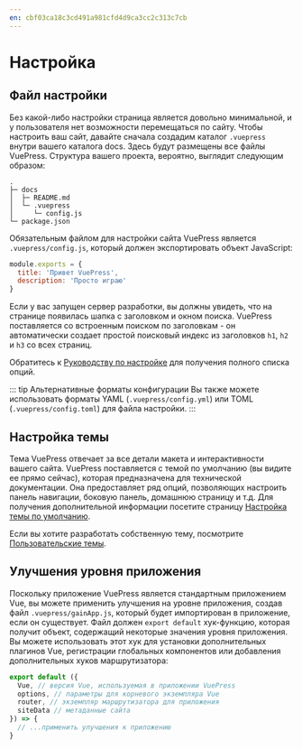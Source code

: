 ```yaml
---
en: cbf03ca18c3cd491a981cfd4d9ca3cc2c313c7cb
---
```


# Настройка

## Файл настройки

Без какой-либо настройки страница является довольно минимальной, и у пользователя нет возможности перемещаться по сайту. Чтобы настроить ваш сайт, давайте сначала создадим каталог `.vuepress` внутри вашего каталога docs. Здесь будут размещены все файлы VuePress. Структура вашего проекта, вероятно, выглядит следующим образом:

```
.
├─ docs
│  ├─ README.md
│  └─ .vuepress
│     └─ config.js
└─ package.json
```

Обязательным файлом для настройки сайта VuePress является `.vuepress/config.js`, который должен экспортировать объект JavaScript:

``` js
module.exports = {
  title: 'Привет VuePress',
  description: 'Просто играю'
}
```

Если у вас запущен сервер разработки, вы должны увидеть, что на странице появилась шапка с заголовком и окном поиска. VuePress поставляется со встроенным поиском по заголовкам - он автоматически создает простой поисковый индекс из заголовков `h1`, `h2` и `h3` со всех страниц.

Обратитесь к [Руководству по настройке](../config/README.md) для получения полного списка опций.

::: tip Альтернативные форматы конфигурации
Вы также можете использовать форматы YAML (`.vuepress/config.yml`) или TOML (`.vuepress/config.toml`) для файла настройки.
:::

## Настройка темы

Тема VuePress отвечает за все детали макета и интерактивности вашего сайта. VuePress поставляется с темой по умолчанию (вы видите ее прямо сейчас), которая предназначена для технической документации. Она предоставляет ряд опций, позволяющих настроить панель навигации, боковую панель, домашнюю страницу и т.д. Для получения дополнительной информации посетите страницу [Настройка темы по умолчанию](../default-theme-config/README.md).

Если вы хотите разработать собственную тему, посмотрите [Пользовательские темы](./custom-themes.md).

## Улучшения уровня приложения

Поскольку приложение VuePress является стандартным приложением Vue, вы можете применить улучшения на уровне приложения, создав файл `.vuepress/gainApp.js`, который будет импортирован в приложение, если он существует. Файл должен `export default` хук-функцию, которая получит объект, содержащий некоторые значения уровня приложения. Вы можете использовать этот хук для установки дополнительных плагинов Vue, регистрации глобальных компонентов или добавления дополнительных хуков маршрутизатора:

``` js
export default ({
  Vue, // версия Vue, используемая в приложении VuePress
  options, // параметры для корневого экземпляра Vue
  router, // экземпляр маршрутизатора для приложения
  siteData // метаданные сайта
}) => {
  // ...применить улучшения к приложению
}
```

